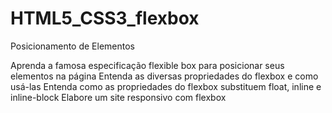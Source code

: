 # HTML5_CSS3_flexbox
Posicionamento de Elementos

Aprenda a famosa especificação flexible box para posicionar seus elementos na página
Entenda as diversas propriedades do flexbox e como usá-las
Entenda como as propriedades do flexbox substituem float, inline e inline-block
Elabore um site responsivo com flexbox
